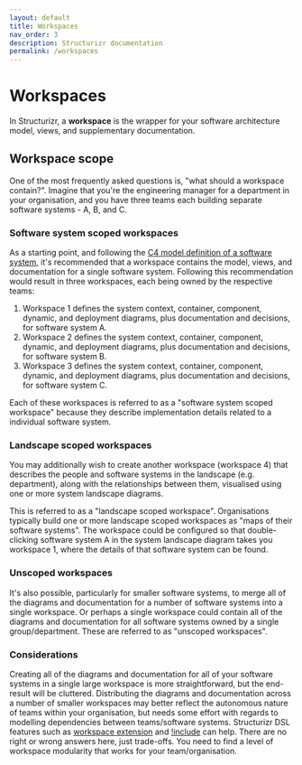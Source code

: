 ```yaml
---
layout: default
title: Workspaces
nav_order: 3
description: Structurizr documentation
permalink: /workspaces
---
```


# Workspaces

In Structurizr, a __workspace__ is the wrapper for your software architecture model, views, and supplementary documentation.

## Workspace scope

One of the most frequently asked questions is, "what should a workspace contain?".
Imagine that you're the engineering manager for a department in your organisation,
and you have three teams each building separate software systems - A, B, and C.

### Software system scoped workspaces

As a starting point, and following the [C4 model definition of a software system](https://c4model.com/#Abstractions),
it's recommended that a workspace contains the model, views, and documentation for a single software system.
Following this recommendation would result in three workspaces, each being owned by the respective teams:

1. Workspace 1 defines the system context, container, component, dynamic, and deployment diagrams, plus documentation and decisions, for software system A.
2. Workspace 2 defines the system context, container, component, dynamic, and deployment diagrams, plus documentation and decisions, for software system B.
3. Workspace 3 defines the system context, container, component, dynamic, and deployment diagrams, plus documentation and decisions, for software system C.

Each of these workspaces is referred to as a "software system scoped workspace" because they describe implementation details related to a individual software system.

### Landscape scoped workspaces

You may additionally wish to create another workspace (workspace 4) that describes the people and software systems in the landscape (e.g. department),
along with the relationships between them, visualised using one or more system landscape diagrams.

This is referred to as a "landscape scoped workspace". Organisations typically build one or more landscape scoped workspaces as "maps of their software systems".
The workspace could be configured so that double-clicking software system A in the system landscape diagram takes you workspace 1, where the details of that software system can be found.

### Unscoped workspaces

It's also possible, particularly for smaller software systems,
to merge all of the diagrams and documentation for a number of software systems into a single workspace.
Or perhaps a single workspace could contain all of the diagrams and documentation for all software systems owned by a single group/department.
These are referred to as "unscoped workspaces".

### Considerations

Creating all of the diagrams and documentation for all of your software systems in a single large workspace is more straightforward, but the end-result will be cluttered.
Distributing the diagrams and documentation across a number of smaller workspaces may better reflect the autonomous nature of teams within your organisation,
but needs some effort with regards to modelling dependencies between teams/software systems.
Structurizr DSL features such as [workspace extension](/dsl/cookbook/workspace-extension/) and [!include](/dsl/includes/) can help.
There are no right or wrong answers here, just trade-offs.
You need to find a level of workspace modularity that works for your team/organisation.